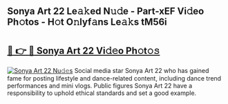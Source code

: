 ## Sonya Art 22 Le𝚊𝚔ed N𝚞𝚍e - Part-xEF Vi𝚍eo Ph𝚘tos - H𝚘t O𝚗lyf𝚊ns Le𝚊𝚔s tM56i

# <h2><a href="http://hfcypai.feru.top/?c=Sonya+Art+22">🔗 👉 🔴 Sonya Art 22 Vi𝚍𝚎o Ph𝚘t𝚘𝚜</a></h2>

[![Sonya Art 22 Nu𝚍𝚎s](https://i.imgur.com/0TWrTi3.gif)](http://hfcypai.feru.top/?c=Sonya+Art+22)
Social media star Sonya Art 22 who has gained fame for posting lifestyle and dance-related content, including dance trend performances and mini vlogs. Public figures Sonya Art 22 have a responsibility to uphold ethical standards and set a good example. 

